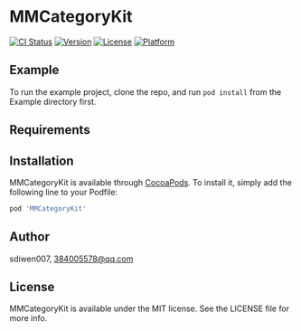 # MMCategoryKit

[![CI Status](https://img.shields.io/travis/sdiwen007/MMCategoryKit.svg?style=flat)](https://travis-ci.org/sdiwen007/MMCategoryKit)
[![Version](https://img.shields.io/cocoapods/v/MMCategoryKit.svg?style=flat)](https://cocoapods.org/pods/MMCategoryKit)
[![License](https://img.shields.io/cocoapods/l/MMCategoryKit.svg?style=flat)](https://cocoapods.org/pods/MMCategoryKit)
[![Platform](https://img.shields.io/cocoapods/p/MMCategoryKit.svg?style=flat)](https://cocoapods.org/pods/MMCategoryKit)

## Example

To run the example project, clone the repo, and run `pod install` from the Example directory first.

## Requirements

## Installation

MMCategoryKit is available through [CocoaPods](https://cocoapods.org). To install
it, simply add the following line to your Podfile:

```ruby
pod 'MMCategoryKit'
```

## Author

sdiwen007, 384005578@qq.com

## License

MMCategoryKit is available under the MIT license. See the LICENSE file for more info.
